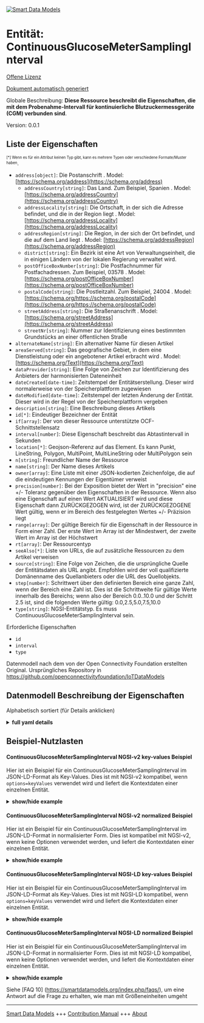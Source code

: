 <!-- 10-Header -->  
[![Smart Data Models](https://smartdatamodels.org/wp-content/uploads/2022/01/SmartDataModels_logo.png "Logo")](https://smartdatamodels.org)  
Entität: ContinuousGlucoseMeterSamplingInterval  
===============================================<!-- /10-Header -->  
<!-- 15-License -->  
[Offene Lizenz](https://github.com/smart-data-models//dataModel.OCF/blob/master/ContinuousGlucoseMeterSamplingInterval/LICENSE.md)  
[Dokument automatisch generiert](https://docs.google.com/presentation/d/e/2PACX-1vTs-Ng5dIAwkg91oTTUdt8ua7woBXhPnwavZ0FxgR8BsAI_Ek3C5q97Nd94HS8KhP-r_quD4H0fgyt3/pub?start=false&loop=false&delayms=3000#slide=id.gb715ace035_0_60)  
<!-- /15-License -->  
<!-- 20-Description -->  
Globale Beschreibung: **Diese Ressource beschreibt die Eigenschaften, die mit dem Probenahme-Intervall für kontinuierliche Blutzuckermessgeräte (CGM) verbunden sind**.  
Version: 0.0.1  
<!-- /20-Description -->  
<!-- 30-PropertiesList -->  

## Liste der Eigenschaften  

<sup><sub>[*] Wenn es für ein Attribut keinen Typ gibt, kann es mehrere Typen oder verschiedene Formate/Muster haben</sub></sup>.  
- `address[object]`: Die Postanschrift  . Model: [https://schema.org/address](https://schema.org/address)	- `addressCountry[string]`: Das Land. Zum Beispiel, Spanien  . Model: [https://schema.org/addressCountry](https://schema.org/addressCountry)  
	- `addressLocality[string]`: Die Ortschaft, in der sich die Adresse befindet, und die in der Region liegt  . Model: [https://schema.org/addressLocality](https://schema.org/addressLocality)  
	- `addressRegion[string]`: Die Region, in der sich der Ort befindet, und die auf dem Land liegt  . Model: [https://schema.org/addressRegion](https://schema.org/addressRegion)  
	- `district[string]`: Ein Bezirk ist eine Art von Verwaltungseinheit, die in einigen Ländern von der lokalen Regierung verwaltet wird.    
	- `postOfficeBoxNumber[string]`: Die Postfachnummer für Postfachadressen. Zum Beispiel, 03578  . Model: [https://schema.org/postOfficeBoxNumber](https://schema.org/postOfficeBoxNumber)  
	- `postalCode[string]`: Die Postleitzahl. Zum Beispiel, 24004  . Model: [https://schema.org/https://schema.org/postalCode](https://schema.org/https://schema.org/postalCode)  
	- `streetAddress[string]`: Die Straßenanschrift  . Model: [https://schema.org/streetAddress](https://schema.org/streetAddress)  
	- `streetNr[string]`: Nummer zur Identifizierung eines bestimmten Grundstücks an einer öffentlichen Straße    
- `alternateName[string]`: Ein alternativer Name für diesen Artikel  - `areaServed[string]`: Das geografische Gebiet, in dem eine Dienstleistung oder ein angebotener Artikel erbracht wird  . Model: [https://schema.org/Text](https://schema.org/Text)- `dataProvider[string]`: Eine Folge von Zeichen zur Identifizierung des Anbieters der harmonisierten Dateneinheit  - `dateCreated[date-time]`: Zeitstempel der Entitätserstellung. Dieser wird normalerweise von der Speicherplattform zugewiesen  - `dateModified[date-time]`: Zeitstempel der letzten Änderung der Entität. Dieser wird in der Regel von der Speicherplattform vergeben  - `description[string]`: Eine Beschreibung dieses Artikels  - `id[*]`: Eindeutiger Bezeichner der Entität  - `if[array]`: Der von dieser Ressource unterstützte OCF-Schnittstellensatz  - `interval[number]`: Diese Eigenschaft beschreibt das Abtastintervall in Sekunden  - `location[*]`: Geojson-Referenz auf das Element. Es kann Punkt, LineString, Polygon, MultiPoint, MultiLineString oder MultiPolygon sein  - `n[string]`: Freundlicher Name der Ressource  - `name[string]`: Der Name dieses Artikels  - `owner[array]`: Eine Liste mit einer JSON-kodierten Zeichenfolge, die auf die eindeutigen Kennungen der Eigentümer verweist  - `precision[number]`: Bei der Exposition bietet der Wert in "precision" eine +/- Toleranz gegenüber den Eigenschaften in der Ressource. Wenn also eine Eigenschaft auf einen Wert AKTUALISIERT wird und diese Eigenschaft dann ZURÜCKGEZOGEN wird, ist der ZURÜCKGEZOGENE Wert gültig, wenn er im Bereich des festgelegten Wertes +/- Präzision liegt  - `range[array]`: Der gültige Bereich für die Eigenschaft in der Ressource in Form einer Zahl. Der erste Wert im Array ist der Mindestwert, der zweite Wert im Array ist der Höchstwert  - `rt[array]`: Der Ressourcentyp  - `seeAlso[*]`: Liste von URLs, die auf zusätzliche Ressourcen zu dem Artikel verweisen  - `source[string]`: Eine Folge von Zeichen, die die ursprüngliche Quelle der Entitätsdaten als URL angibt. Empfohlen wird der voll qualifizierte Domänenname des Quellanbieters oder die URL des Quellobjekts.  - `step[number]`: Schrittwert über den definierten Bereich eine ganze Zahl, wenn der Bereich eine Zahl ist.  Dies ist die Schrittweite für gültige Werte innerhalb des Bereichs; wenn also der Bereich 0.0..10.0 und der Schritt 2.5 ist, sind die folgenden Werte gültig: 0.0,2.5,5.0,7.5,10.0  - `type[string]`: NGSI-Entitätstyp. Es muss ContinuousGlucoseMeterSamplingInterval sein.  <!-- /30-PropertiesList -->  
<!-- 35-RequiredProperties -->  
Erforderliche Eigenschaften  
- `id`  - `interval`  - `type`  <!-- /35-RequiredProperties -->  
<!-- 40-RequiredProperties -->  
Datenmodell nach dem von der Open Connectivity Foundation erstellten Original. Ursprüngliches Repository in https://github.com/openconnectivityfoundation/IoTDataModels  
<!-- /40-RequiredProperties -->  
<!-- 50-DataModelHeader -->  
## Datenmodell Beschreibung der Eigenschaften  
Alphabetisch sortiert (für Details anklicken)  
<!-- /50-DataModelHeader -->  
<!-- 60-ModelYaml -->  
<details><summary><strong>full yaml details</strong></summary>    
```yaml  
ContinuousGlucoseMeterSamplingInterval:    
  description: This Resource describes the Properties associated with Sampling Interval for Continuous Glucose Meter (CGM).    
  properties:    
    address:    
      description: The mailing address    
      properties:    
        addressCountry:    
          description: 'The country. For example, Spain'    
          type: string    
          x-ngsi:    
            model: https://schema.org/addressCountry    
            type: Property    
        addressLocality:    
          description: 'The locality in which the street address is, and which is in the region'    
          type: string    
          x-ngsi:    
            model: https://schema.org/addressLocality    
            type: Property    
        addressRegion:    
          description: 'The region in which the locality is, and which is in the country'    
          type: string    
          x-ngsi:    
            model: https://schema.org/addressRegion    
            type: Property    
        district:    
          description: 'A district is a type of administrative division that, in some countries, is managed by the local government'    
          type: string    
          x-ngsi:    
            type: Property    
        postOfficeBoxNumber:    
          description: 'The post office box number for PO box addresses. For example, 03578'    
          type: string    
          x-ngsi:    
            model: https://schema.org/postOfficeBoxNumber    
            type: Property    
        postalCode:    
          description: 'The postal code. For example, 24004'    
          type: string    
          x-ngsi:    
            model: https://schema.org/https://schema.org/postalCode    
            type: Property    
        streetAddress:    
          description: The street address    
          type: string    
          x-ngsi:    
            model: https://schema.org/streetAddress    
            type: Property    
        streetNr:    
          description: Number identifying a specific property on a public street    
          type: string    
          x-ngsi:    
            type: Property    
      type: object    
      x-ngsi:    
        model: https://schema.org/address    
        type: Property    
    alternateName:    
      description: An alternative name for this item    
      type: string    
      x-ngsi:    
        type: Property    
    areaServed:    
      description: The geographic area where a service or offered item is provided    
      type: string    
      x-ngsi:    
        model: https://schema.org/Text    
        type: Property    
    dataProvider:    
      description: A sequence of characters identifying the provider of the harmonised data entity    
      type: string    
      x-ngsi:    
        type: Property    
    dateCreated:    
      description: Entity creation timestamp. This will usually be allocated by the storage platform    
      format: date-time    
      type: string    
      x-ngsi:    
        type: Property    
    dateModified:    
      description: Timestamp of the last modification of the entity. This will usually be allocated by the storage platform    
      format: date-time    
      type: string    
      x-ngsi:    
        type: Property    
    description:    
      description: A description of this item    
      type: string    
      x-ngsi:    
        type: Property    
    id:    
      anyOf:    
        - description: Identifier format of any NGSI entity    
          maxLength: 256    
          minLength: 1    
          pattern: ^[\w\-\.\{\}\$\+\*\[\]`|~^@!,:\\]+$    
          type: string    
          x-ngsi:    
            type: Property    
        - description: Identifier format of any NGSI entity    
          format: uri    
          type: string    
          x-ngsi:    
            type: Property    
      description: Unique identifier of the entity    
      x-ngsi:    
        type: Property    
    if:    
      description: The OCF Interface set supported by this Resource    
      items:    
        enum:    
          - oic.if.a    
          - oic.if.baseline    
        type: string    
      minItems: 1    
      readOnly: true    
      type: array    
      uniqueItems: true    
      x-ngsi:    
        type: Property    
    interval:    
      description: This Property describes the Sampling interval in seconds    
      minimum: 0.0    
      readOnly: false    
      type: number    
      x-ngsi:    
        type: Property    
    location:    
      description: 'Geojson reference to the item. It can be Point, LineString, Polygon, MultiPoint, MultiLineString or MultiPolygon'    
      oneOf:    
        - description: Geojson reference to the item. Point    
          properties:    
            bbox:    
              items:    
                type: number    
              minItems: 4    
              type: array    
            coordinates:    
              items:    
                type: number    
              minItems: 2    
              type: array    
            type:    
              enum:    
                - Point    
              type: string    
          required:    
            - type    
            - coordinates    
          title: GeoJSON Point    
          type: object    
          x-ngsi:    
            type: GeoProperty    
        - description: Geojson reference to the item. LineString    
          properties:    
            bbox:    
              items:    
                type: number    
              minItems: 4    
              type: array    
            coordinates:    
              items:    
                items:    
                  type: number    
                minItems: 2    
                type: array    
              minItems: 2    
              type: array    
            type:    
              enum:    
                - LineString    
              type: string    
          required:    
            - type    
            - coordinates    
          title: GeoJSON LineString    
          type: object    
          x-ngsi:    
            type: GeoProperty    
        - description: Geojson reference to the item. Polygon    
          properties:    
            bbox:    
              items:    
                type: number    
              minItems: 4    
              type: array    
            coordinates:    
              items:    
                items:    
                  items:    
                    type: number    
                  minItems: 2    
                  type: array    
                minItems: 4    
                type: array    
              type: array    
            type:    
              enum:    
                - Polygon    
              type: string    
          required:    
            - type    
            - coordinates    
          title: GeoJSON Polygon    
          type: object    
          x-ngsi:    
            type: GeoProperty    
        - description: Geojson reference to the item. MultiPoint    
          properties:    
            bbox:    
              items:    
                type: number    
              minItems: 4    
              type: array    
            coordinates:    
              items:    
                items:    
                  type: number    
                minItems: 2    
                type: array    
              type: array    
            type:    
              enum:    
                - MultiPoint    
              type: string    
          required:    
            - type    
            - coordinates    
          title: GeoJSON MultiPoint    
          type: object    
          x-ngsi:    
            type: GeoProperty    
        - description: Geojson reference to the item. MultiLineString    
          properties:    
            bbox:    
              items:    
                type: number    
              minItems: 4    
              type: array    
            coordinates:    
              items:    
                items:    
                  items:    
                    type: number    
                  minItems: 2    
                  type: array    
                minItems: 2    
                type: array    
              type: array    
            type:    
              enum:    
                - MultiLineString    
              type: string    
          required:    
            - type    
            - coordinates    
          title: GeoJSON MultiLineString    
          type: object    
          x-ngsi:    
            type: GeoProperty    
        - description: Geojson reference to the item. MultiLineString    
          properties:    
            bbox:    
              items:    
                type: number    
              minItems: 4    
              type: array    
            coordinates:    
              items:    
                items:    
                  items:    
                    items:    
                      type: number    
                    minItems: 2    
                    type: array    
                  minItems: 4    
                  type: array    
                type: array    
              type: array    
            type:    
              enum:    
                - MultiPolygon    
              type: string    
          required:    
            - type    
            - coordinates    
          title: GeoJSON MultiPolygon    
          type: object    
          x-ngsi:    
            type: GeoProperty    
      x-ngsi:    
        type: GeoProperty    
    n:    
      description: Friendly name of the Resource    
      maxLength: 64    
      readOnly: true    
      type: string    
      x-ngsi:    
        type: Property    
    name:    
      description: The name of this item    
      type: string    
      x-ngsi:    
        type: Property    
    owner:    
      description: A List containing a JSON encoded sequence of characters referencing the unique Ids of the owner(s)    
      items:    
        anyOf:    
          - description: Identifier format of any NGSI entity    
            maxLength: 256    
            minLength: 1    
            pattern: ^[\w\-\.\{\}\$\+\*\[\]`|~^@!,:\\]+$    
            type: string    
            x-ngsi:    
              type: Property    
          - description: Identifier format of any NGSI entity    
            format: uri    
            type: string    
            x-ngsi:    
              type: Property    
        description: Unique identifier of the entity    
        x-ngsi:    
          type: Property    
      type: array    
      x-ngsi:    
        type: Property    
    precision:    
      description: 'When exposed the value in ''precision'' provides a +/- tolerance against the Properties in the Resource. Thus if a Property is UPDATED to a value and that Property then RETRIEVED, the RETRIEVED value is valid if in the range of the set value +/- precision'    
      readOnly: true    
      type: number    
      x-ngsi:    
        type: Property    
    range:    
      description: 'The valid range for the Property in the Resource as a number. The first value in the array is the minimum value, the second value in the array is the maximum value'    
      items:    
        type: number    
      maxItems: 2    
      minItems: 2    
      readOnly: true    
      type: array    
      x-ngsi:    
        type: Property    
    rt:    
      description: The Resource Type    
      items:    
        enum:    
          - oic.r.cgm.samplinginterval    
        type: string    
      minItems: 1    
      readOnly: true    
      type: array    
      uniqueItems: true    
      x-ngsi:    
        type: Property    
    seeAlso:    
      description: list of uri pointing to additional resources about the item    
      oneOf:    
        - items:    
            format: uri    
            type: string    
          minItems: 1    
          type: array    
        - format: uri    
          type: string    
      x-ngsi:    
        type: Property    
    source:    
      description: 'A sequence of characters giving the original source of the entity data as a URL. Recommended to be the fully qualified domain name of the source provider, or the URL to the source object'    
      type: string    
      x-ngsi:    
        type: Property    
    step:    
      description: 'Step value across the defined range an integer when the range is a number.  This is the increment for valid values across the range; so if range is 0.0..10.0 and step is 2.5 then valid values are 0.0,2.5,5.0,7.5,10.0'    
      readOnly: true    
      type: number    
      x-ngsi:    
        type: Property    
    type:    
      description: NGSI entity type. It has to be ContinuousGlucoseMeterSamplingInterval    
      enum:    
        - ContinuousGlucoseMeterSamplingInterval    
      type: string    
      x-ngsi:    
        type: Property    
  required:    
    - interval    
    - id    
    - type    
  type: object    
  x-derived-from: https://raw.githubusercontent.com/openconnectivityfoundation/IoTDataModels/master/ContinuousGlucoseMeterSamplingInterval.swagger.json    
  x-disclaimer: 'Redistribution and use in source and binary forms, with or without modification, are permitted  provided that the license conditions are met. Copyleft (c) 2022 Contributors to Smart Data Models Program'    
  x-license-url: https://github.com/smart-data-models/dataModel.OCF/blob/master/ContinuousGlucoseMeterSamplingInterval/LICENSE.md    
  x-model-schema: https://smart-data-models.github.io/dataModel.OCF/ContinuousGlucoseMeterSamplingInterval/schema.json    
  x-model-tags: OCF    
  x-version: 0.0.1    
```  
</details>    
<!-- /60-ModelYaml -->  
<!-- 70-MiddleNotes -->  
<!-- /70-MiddleNotes -->  
<!-- 80-Examples -->  
## Beispiel-Nutzlasten  
#### ContinuousGlucoseMeterSamplingInterval NGSI-v2 key-values Beispiel  
Hier ist ein Beispiel für ein ContinuousGlucoseMeterSamplingInterval im JSON-LD-Format als Key-Values. Dies ist mit NGSI-v2 kompatibel, wenn `options=keyValues` verwendet wird und liefert die Kontextdaten einer einzelnen Entität.  
<details><summary><strong>show/hide example</strong></summary>    
```json  
{  
    "id": "urn:ngsi-ld:ContinuousGlucoseMeterSamplingInterval:id:XDQX:30731712",  
    "dateCreated": "1993-10-06T07:15:17Z",  
    "dateModified": "1983-07-24T10:41:21Z",  
    "source": "Out husband human left. List ",  
    "name": "Someone top girl do safe glass instead. Girl consider condition television work audience.",  
    "alternateName": "Throughout traditional east quality. Amount TV chance shoulder speak line.",  
    "description": "Who who smile. Stage challenge respond above at under score.",  
    "dataProvider": "Until build heart seem throughout.",  
    "owner": [  
        "urn:ngsi-ld:ContinuousGlucoseMeterSamplingInterval:items:CNMY:18920441",  
        "urn:ngsi-ld:ContinuousGlucoseMeterSamplingInterval:items:PPTV:53147945"  
    ],  
    "seeAlso": [  
        "urn:ngsi-ld:ContinuousGlucoseMeterSamplingInterval:items:MBSH:12361960"  
    ],  
    "location": {  
        "type": "Point",  
        "coordinates": [  
            -8.503401,  
            9.432166  
        ]  
    },  
    "address": {  
        "streetAddress": "Money total health college end choose. Although half improve.",  
        "addressLocality": "Perform executive American",  
        "addressRegion": "Factor data those reveal. Affect information small edge ",  
        "addressCountry": "Where song attention feel list bar own. Owner main shake receive. Financial from soon enough.",  
        "postalCode": "May sea compare magazine discover around brother. International yeah",  
        "postOfficeBoxNumber": "Teach fact movie pay. Treat reflect live investment gun career. Trade body there now however blue. Evidence operation occur somebody so staff along.",  
        "streetNr": "Laugh office employee write amount once deal. Might mission within scientist condition. Especia",  
        "district": "Edge receive write trade scientist organization about first. Response agent vote before. Day population thus answer machine peace."  
    },  
    "areaServed": "Heart list who because could down billion. Only discuss mean deep point audience who. Help quality film feeling record city appear.",  
    "interval": 0.4,  
    "rt": [  
        "oic.r.cgm.samplinginterval"  
    ],  
    "n": "Generation med",  
    "if": [  
        "oic.if.baseline"  
    ],  
    "range": [  
        538.0,  
        453.8  
    ],  
    "step": 840.6,  
    "precision": 233.7,  
    "type": "ContinuousGlucoseMeterSamplingInterval"  
}  
```  
</details>  
#### ContinuousGlucoseMeterSamplingInterval NGSI-v2 normalized Beispiel  
Hier ist ein Beispiel für ein ContinuousGlucoseMeterSamplingInterval im JSON-LD-Format in normalisierter Form. Dies ist kompatibel mit NGSI-v2, wenn keine Optionen verwendet werden, und liefert die Kontextdaten einer einzelnen Entität.  
<details><summary><strong>show/hide example</strong></summary>    
```json  
{  
    "id": "urn:ngsi-ld:ContinuousGlucoseMeterSamplingInterval:id:XDQX:30731712",  
    "dateCreated": {  
        "type": "DateTime",  
        "value": "1993-10-06T07:15:17Z"  
    },  
    "dateModified": {  
        "type": "DateTime",  
        "value": "1983-07-24T10:41:21Z"  
    },  
    "source": {  
        "type": "Text",  
        "value": "Out husband human left. List "  
    },  
    "name": {  
        "type": "Text",  
        "value": "Someone top girl do safe glass instead. Girl consider condition television work audience."  
    },  
    "alternateName": {  
        "type": "Text",  
        "value": "Throughout traditional east quality. Amount TV chance shoulder speak line."  
    },  
    "description": {  
        "type": "Text",  
        "value": "Who who smile. Stage challenge respond above at under score."  
    },  
    "dataProvider": {  
        "type": "Text",  
        "value": "Until build heart seem throughout."  
    },  
    "owner": {  
        "type": "StructuredValue",  
        "value": [  
            "urn:ngsi-ld:ContinuousGlucoseMeterSamplingInterval:items:CNMY:18920441",  
            "urn:ngsi-ld:ContinuousGlucoseMeterSamplingInterval:items:PPTV:53147945"  
        ]  
    },  
    "seeAlso": {  
        "type": "StructuredValue",  
        "value": [  
            "urn:ngsi-ld:ContinuousGlucoseMeterSamplingInterval:items:MBSH:12361960"  
        ]  
    },  
    "location": {  
        "type": "geo:json",  
        "value": {  
            "type": "Point",  
            "coordinates": [  
                -8.503401,  
                9.432166  
            ]  
        }  
    },  
    "address": {  
        "type": "StructuredValue",  
        "value": {  
            "streetAddress": "Money total health college end choose. Although half improve.",  
            "addressLocality": "Perform executive American",  
            "addressRegion": "Factor data those reveal. Affect information small edge ",  
            "addressCountry": "Where song attention feel list bar own. Owner main shake receive. Financial from soon enough.",  
            "postalCode": "May sea compare magazine discover around brother. International yeah",  
            "postOfficeBoxNumber": "Teach fact movie pay. Treat reflect live investment gun career. Trade body there now however blue. Evidence operation occur somebody so staff along.",  
            "streetNr": "Laugh office employee write amount once deal. Might mission within scientist condition. Especia",  
            "district": "Edge receive write trade scientist organization about first. Response agent vote before. Day population thus answer machine peace."  
        }  
    },  
    "areaServed": {  
        "type": "Text",  
        "value": "Heart list who because could down billion. Only discuss mean deep point audience who. Help quality film feeling record city appear."  
    },  
    "interval": {  
        "type": "Number",  
        "value": 0.4  
    },  
    "rt": {  
        "type": "StructuredValue",  
        "value": [  
            "oic.r.cgm.samplinginterval"  
        ]  
    },  
    "n": {  
        "type": "Text",  
        "value": "Generation med"  
    },  
    "if": {  
        "type": "StructuredValue",  
        "value": [  
            "oic.if.baseline"  
        ]  
    },  
    "range": {  
        "type": "StructuredValue",  
        "value": [  
            538.0,  
            453.8  
        ]  
    },  
    "step": {  
        "type": "Number",  
        "value": 840.6  
    },  
    "precision": {  
        "type": "Number",  
        "value": 233.7  
    },  
    "type": "ContinuousGlucoseMeterSamplingInterval"  
}  
```  
</details>  
#### ContinuousGlucoseMeterSamplingInterval NGSI-LD key-values Beispiel  
Hier ist ein Beispiel für ein ContinuousGlucoseMeterSamplingInterval im JSON-LD-Format als Key-Values. Dies ist mit NGSI-LD kompatibel, wenn `options=keyValues` verwendet wird und liefert die Kontextdaten einer einzelnen Entität.  
<details><summary><strong>show/hide example</strong></summary>    
```json  
{  
    "id": "urn:ngsi-ld:ContinuousGlucoseMeterSamplingInterval:id:XDQX:30731712",  
    "dateCreated": "1993-10-06T07:15:17Z",  
    "dateModified": "1983-07-24T10:41:21Z",  
    "source": "Out husband human left. List ",  
    "name": "Someone top girl do safe glass instead. Girl consider condition television work audience.",  
    "alternateName": "Throughout traditional east quality. Amount TV chance shoulder speak line.",  
    "description": "Who who smile. Stage challenge respond above at under score.",  
    "dataProvider": "Until build heart seem throughout.",  
    "owner": [  
        "urn:ngsi-ld:ContinuousGlucoseMeterSamplingInterval:items:CNMY:18920441",  
        "urn:ngsi-ld:ContinuousGlucoseMeterSamplingInterval:items:PPTV:53147945"  
    ],  
    "seeAlso": [  
        "urn:ngsi-ld:ContinuousGlucoseMeterSamplingInterval:items:MBSH:12361960"  
    ],  
    "location": {  
        "type": "Point",  
        "coordinates": [  
            -8.503401,  
            9.432166  
        ]  
    },  
    "address": {  
        "streetAddress": "Money total health college end choose. Although half improve.",  
        "addressLocality": "Perform executive American",  
        "addressRegion": "Factor data those reveal. Affect information small edge ",  
        "addressCountry": "Where song attention feel list bar own. Owner main shake receive. Financial from soon enough.",  
        "postalCode": "May sea compare magazine discover around brother. International yeah",  
        "postOfficeBoxNumber": "Teach fact movie pay. Treat reflect live investment gun career. Trade body there now however blue. Evidence operation occur somebody so staff along.",  
        "streetNr": "Laugh office employee write amount once deal. Might mission within scientist condition. Especia",  
        "district": "Edge receive write trade scientist organization about first. Response agent vote before. Day population thus answer machine peace."  
    },  
    "areaServed": "Heart list who because could down billion. Only discuss mean deep point audience who. Help quality film feeling record city appear.",  
    "interval": 0.4,  
    "rt": [  
        "oic.r.cgm.samplinginterval"  
    ],  
    "n": "Generation med",  
    "if": [  
        "oic.if.baseline"  
    ],  
    "range": [  
        538.0,  
        453.8  
    ],  
    "step": 840.6,  
    "precision": 233.7,  
    "type": "ContinuousGlucoseMeterSamplingInterval",  
    "@context": [  
        "https://smartdatamodels.org/context.jsonld"  
    ]  
}  
```  
</details>  
#### ContinuousGlucoseMeterSamplingInterval NGSI-LD normalized Beispiel  
Hier ist ein Beispiel für ein ContinuousGlucoseMeterSamplingInterval im JSON-LD-Format in normalisierter Form. Dies ist mit NGSI-LD kompatibel, wenn keine Optionen verwendet werden, und liefert die Kontextdaten einer einzelnen Entität.  
<details><summary><strong>show/hide example</strong></summary>    
```json  
{  
    "id": "urn:ngsi-ld:ContinuousGlucoseMeterSamplingInterval:id:XDQX:30731712",  
    "dateCreated": {  
        "type": "Property",  
        "value": {  
            "@type": "DateTime",  
            "@value": "1993-10-06T07:15:17Z"  
        }  
    },  
    "dateModified": {  
        "type": "Property",  
        "value": {  
            "@type": "DateTime",  
            "@value": "1983-07-24T10:41:21Z"  
        }  
    },  
    "source": {  
        "type": "Property",  
        "value": "Out husband human left. List "  
    },  
    "name": {  
        "type": "Property",  
        "value": "Someone top girl do safe glass instead. Girl consider condition television work audience."  
    },  
    "alternateName": {  
        "type": "Property",  
        "value": "Throughout traditional east quality. Amount TV chance shoulder speak line."  
    },  
    "description": {  
        "type": "Property",  
        "value": "Who who smile. Stage challenge respond above at under score."  
    },  
    "dataProvider": {  
        "type": "Property",  
        "value": "Until build heart seem throughout."  
    },  
    "owner": {  
        "type": "Property",  
        "value": [  
            "urn:ngsi-ld:ContinuousGlucoseMeterSamplingInterval:items:CNMY:18920441",  
            "urn:ngsi-ld:ContinuousGlucoseMeterSamplingInterval:items:PPTV:53147945"  
        ]  
    },  
    "seeAlso": {  
        "type": "Property",  
        "value": [  
            "urn:ngsi-ld:ContinuousGlucoseMeterSamplingInterval:items:MBSH:12361960"  
        ]  
    },  
    "location": {  
        "type": "GeoProperty",  
        "value": {  
            "type": "Point",  
            "coordinates": [  
                -8.503401,  
                9.432166  
            ]  
        }  
    },  
    "address": {  
        "type": "Property",  
        "value": {  
            "streetAddress": "Money total health college end choose. Although half improve.",  
            "addressLocality": "Perform executive American",  
            "addressRegion": "Factor data those reveal. Affect information small edge ",  
            "addressCountry": "Where song attention feel list bar own. Owner main shake receive. Financial from soon enough.",  
            "postalCode": "May sea compare magazine discover around brother. International yeah",  
            "postOfficeBoxNumber": "Teach fact movie pay. Treat reflect live investment gun career. Trade body there now however blue. Evidence operation occur somebody so staff along.",  
            "streetNr": "Laugh office employee write amount once deal. Might mission within scientist condition. Especia",  
            "district": "Edge receive write trade scientist organization about first. Response agent vote before. Day population thus answer machine peace."  
        }  
    },  
    "areaServed": {  
        "type": "Property",  
        "value": "Heart list who because could down billion. Only discuss mean deep point audience who. Help quality film feeling record city appear."  
    },  
    "interval": {  
        "type": "Property",  
        "value": 0.4  
    },  
    "rt": {  
        "type": "Property",  
        "value": [  
            "oic.r.cgm.samplinginterval"  
        ]  
    },  
    "n": {  
        "type": "Property",  
        "value": "Generation med"  
    },  
    "if": {  
        "type": "Property",  
        "value": [  
            "oic.if.baseline"  
        ]  
    },  
    "range": {  
        "type": "Property",  
        "value": [  
            538.0,  
            453.8  
        ]  
    },  
    "step": {  
        "type": "Property",  
        "value": 840.6  
    },  
    "precision": {  
        "type": "Property",  
        "value": 233.7  
    },  
    "type": "ContinuousGlucoseMeterSamplingInterval",  
    "@context": [  
        "https://smartdatamodels.org/context.jsonld"  
    ]  
}  
```  
</details><!-- /80-Examples -->  
<!-- 90-FooterNotes -->  
<!-- /90-FooterNotes -->  
<!-- 95-Units -->  
Siehe [FAQ 10] (https://smartdatamodels.org/index.php/faqs/), um eine Antwort auf die Frage zu erhalten, wie man mit Größeneinheiten umgeht  
<!-- /95-Units -->  
<!-- 97-LastFooter -->  
---  
[Smart Data Models](https://smartdatamodels.org) +++ [Contribution Manual](https://bit.ly/contribution_manual) +++ [About](https://bit.ly/Introduction_SDM)<!-- /97-LastFooter -->  
